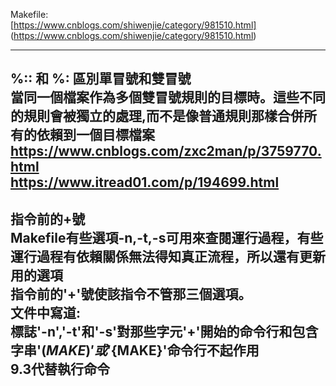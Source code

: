 Makefile:  
[https://www.cnblogs.com/shiwenjie/category/981510.html] (https://www.cnblogs.com/shiwenjie/category/981510.html)  

-------  
%:: 和 %: 區別單冒號和雙冒號  
當同一個檔案作為多個雙冒號規則的目標時。這些不同的規則會被獨立的處理,而不是像普通規則那樣合併所有的依賴到一個目標檔案  
https://www.cnblogs.com/zxc2man/p/3759770.html  
https://www.itread01.com/p/194699.html  
-------  
指令前的+號  
Makefile有些選項-n,-t,-s可用來查閱運行過程，有些運行過程有依賴關係無法得知真正流程，所以還有更新用的選項  
指令前的'+'號使該指令不管那三個選項。  
文件中寫道:  
標誌'-n','-t'和'-s'對那些字元'+'開始的命令行和包含字串'$(MAKE)'或'${MAKE}'命令行不起作用  
9.3代替執行命令  
-------
